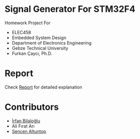 # Signal Generator For STM32F4 

Homework Project For
- ELEC458 
- Embedded System Design
- Department of Electronics Engineering 
- Gebze Technical University
- Furkan Çaycı, Ph.D.

# Report
Check [Report](Report.pdf) for detailed explanation

# Contributors

 - [İrfan Bilaloğlu](https://github.com/irfan798)
 - Ali Fırat Arı
 - [Sencen Altuntop](https://github.com/sencerman)